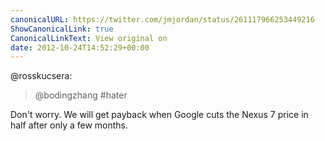 ```yaml
---
canonicalURL: https://twitter.com/jmjordan/status/261117966253449216
ShowCanonicalLink: true
CanonicalLinkText: View original on
date: 2012-10-24T14:52:29+00:00
---
```

@rosskucsera:

> @bodingzhang #hater

Don't worry. We will get payback when Google cuts the Nexus 7 price in half after only a few months.